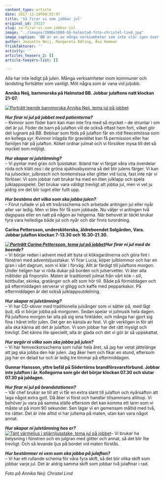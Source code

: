 ```yaml
---
content_type: article
date: 2017-12-19T09:53:47
title: 'Så firar vi som jobbar jul'
original_id: 29237
slug: sa-firar-vi-som-jobbar-jul
image: "../images/2000x1000-bb-halmstad-foto-christel-lind.jpg"
image_caption: 'BB är en av många verksamheter som inte slår igen över jul. Barnmorska Annika Neij jobbar julaftons natt på Halmstad BB. Nyfödda bebisen heter Stina.  '
author: Jeanette Neij, Margareta Edling, Åsa Hammar
friskfaktorer: ''
activity: ''
articles_teasers_2: []
article-teasers-list: []

---
```


Alla har inte ledigt på julen. Många verksamheter inom kommuner och landsting fortsätter som vanligt. Möt några som är vana vid juljobb.

**Annika Neij, barnmorska på Halmstad BB. Jobbar julaftons natt klockan 21-07.**

[![Porträtt leende barnmorska Annika Neij, tema jul på jobbet](https://www.suntarbetsliv.se/wp-content/uploads/2017/12/200x220-annika-neij-foto-cristel-lind.jpg)](https://www.suntarbetsliv.se/wp-content/uploads/2017/12/200x220-annika-neij-foto-cristel-lind.jpg)

_**Hur firar ni jul på jobbet med patienterna?**_  
– Kvinnor som föder barn kan man inte fira med så mycket – de struntar i om det är jul. Föder de barn på julafton vill de också oftast hem fort, vilket gör det lugnare på BB. Bebisar som föds på julafton får en röd fleecemössa som en kollega syr. Kvinnor inlagda för graviditet kan få permission eller har familjen här på julafton. Köket ordnar julmat och vi försöker mysa till det så mycket som möjligt.

_**Hur skapar ni julstämning?**_  
– Vi pyntar med gran och ljusstakar. Ibland har vi färgat våra vita överdelar röda och klätt oss i de gröna sjukhusbyxorna så det blir julens färger. Vi kan ha julsockor, julbrosch och tomtemössa eller glitter vid lucia, fast inte när vi förlöser. Vi som jobbar natt brukar ha med en liten julklapp och spela julklappsspelet. Det brukar vara väldigt trevligt att jobba jul, men vi vet ju aldrig om det blir lugnt eller fullt upp.

_**Hur bestäms det vilka som ska jobba julen?**_  
– Förut rullade vi på ett treårsschema och arbetade antingen jul eller nyår eller var ledig. Men vi blev för få som jobbade. Nu väljer vi antingen två dagspass eller en natt på någon av helgerna. När behovet är täckt brukar fyra vara hellediga både jul och nyår och där finns turordning.

**Carina Pettersson, undersköterska, äldreboendet Solgården, Vara. Jobbar julafton klockan 7-13.30 och 16.30-21.30.**

**_[![Porträtt Carina Pettersson, tema jul på jobbet ](https://www.suntarbetsliv.se/wp-content/uploads/2017/12/200x220-carina-pettersson.jpg)](https://www.suntarbetsliv.se/wp-content/uploads/2017/12/200x220-carina-pettersson.jpg)Hur firar ni jul med de boende?_**  
– Vi börjar redan i advent med att byta ut köksgardinerna och göra fint i fönstren med adventsljusstakar. Vi firar Lucia, köper julblommor och har en gran i vårt dagrum, som vi klär i förväg. Allt är färdigt till julaftons morgon. Under helgen har vi röda dukar på borden och julservetter. Vi äter alla måltider på finporslin. Maten är traditionell julmat från vårt kök – sill, köttbullar, skinka, gratänger och allt som hör till. Både på förmiddagen och på eftermiddagen serverar vi glögg och kaffe med pepparkakor. På eftermiddagen är det också julklappsutdelning.

_**Hur skapar ni julstämning?**_  
– Vi har CD-skivor med traditionella julsånger som vi sätter på, med lågt ljud, då vi börjar jobba på morgonen. Sedan spelar vi julmusik hela dagen. På julaftons morgon tar alla på sig sina finkläder, och många har gjort sig fina i håret inför julen. Det ger en känsla av fest. Vi går verkligen in för att alla ska känna att det är julafton. Vi som jobbar har det rätt mysigt och trevligt. Det känns lite speciellt, alla är glada och det vi gör är så uppskattat.

**_Hur avgör ni vilka som ska jobba på julen?_**  
– Vi har femveckorsschema som rullar hela året, så jag har vetat jättelänge att jag ska jobba den här julen. Jag åker hem och fikar en stund, eftersom jag har en delad tur och är ledig tre timmar på eftermiddagen.

**Gunnar Hansson, yttre befäl på Södertörns brandförsvarsförbund. Jobbar inte julafton i år. Kollegorna som gör det börjar klockan 07.30 och slutar 07.30 på juldagen.** 

_**Hur firar ni jul på brandstationen?**_  
– Vår chef brukar se till att vi får en extra slant till julafton och nyårsafton att laga något extra gott. Då åker vi först och handlar tillsammans allihop. Vi behöver ju vara på samma ställe eftersom det kan komma ett larm som vi måste ut på inom 90 sekunder. Sen lagar vi en gemensam måltid med två, tre rätter. Det är inte alltid vi har jultema på maten, utan kan vara något annat.

**_Hur skapar ni julstämning hos er?_**  
[![Tänt värmeljus i stjärnljusstake, tema jul på jobbet](https://www.suntarbetsliv.se/wp-content/uploads/2017/12/200x220-ljus-julenkat-foto-pixabay.jpg)](https://www.suntarbetsliv.se/wp-content/uploads/2017/12/200x220-ljus-julenkat-foto-pixabay.jpg)– Vi brukar ha belysning i fönstren och en julgran med glitter och annat, så det blir lite trevligt. Och så levande ljus på bordet vid maten förstås.

**_Hur bestämmer ni vem som ska jobba på julafton?_**  
– Vi har ett rullande schema för våra fyra skift, så det blir olika skift som jobbar varje jul. Det är aldrig samma skift som jobbar två julaftnar i rad.

_Foto på Annika Neij: Christel Lind_

